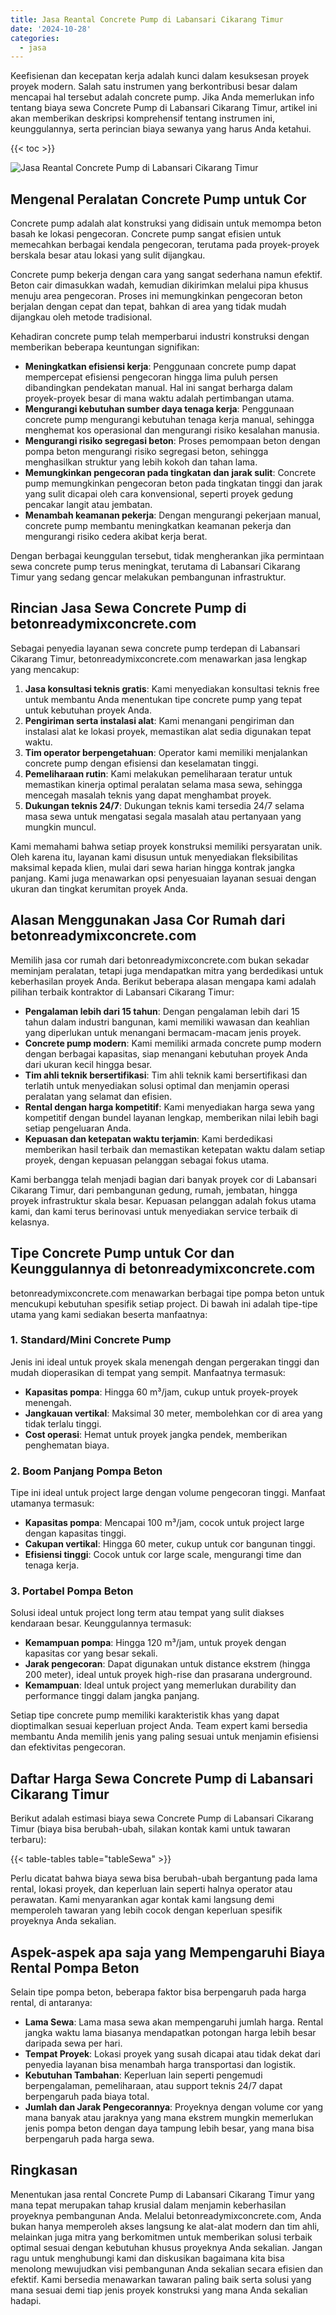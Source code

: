 ```yaml
---
title: Jasa Reantal Concrete Pump di Labansari Cikarang Timur
date: '2024-10-28'
categories:
  - jasa
---
```


Keefisienan dan kecepatan kerja adalah kunci dalam kesuksesan proyek proyek modern. Salah satu instrumen yang berkontribusi besar dalam mencapai hal tersebut adalah concrete pump. Jika Anda memerlukan info tentang biaya sewa Concrete Pump di Labansari Cikarang Timur, artikel ini akan memberikan deskripsi komprehensif tentang instrumen ini, keunggulannya, serta perincian biaya sewanya yang harus Anda ketahui.

{{< toc >}}

![Jasa Reantal Concrete Pump di Labansari Cikarang Timur](https://betoncor8.github.io/pump/concrete-pump%20(25).png)

## Mengenal Peralatan Concrete Pump untuk Cor

Concrete pump adalah alat konstruksi yang didisain untuk memompa beton basah ke lokasi pengecoran. Concrete pump sangat efisien untuk memecahkan berbagai kendala pengecoran, terutama pada proyek-proyek berskala besar atau lokasi yang sulit dijangkau.

Concrete pump bekerja dengan cara yang sangat sederhana namun efektif. Beton cair dimasukkan wadah, kemudian dikirimkan melalui pipa khusus menuju area pengecoran. Proses ini memungkinkan pengecoran beton berjalan dengan cepat dan tepat, bahkan di area yang tidak mudah dijangkau oleh metode tradisional.

Kehadiran concrete pump telah memperbarui industri konstruksi dengan memberikan beberapa keuntungan signifikan:

- **Meningkatkan efisiensi kerja**: Penggunaan concrete pump dapat mempercepat efisiensi pengecoran hingga lima puluh persen dibandingkan pendekatan manual. Hal ini sangat berharga dalam proyek-proyek besar di mana waktu adalah pertimbangan utama.
- **Mengurangi kebutuhan sumber daya tenaga kerja**: Penggunaan concrete pump mengurangi kebutuhan tenaga kerja manual, sehingga menghemat kos operasional dan mengurangi risiko kesalahan manusia.
- **Mengurangi risiko segregasi beton**: Proses pemompaan beton dengan pompa beton mengurangi risiko segregasi beton, sehingga menghasilkan struktur yang lebih kokoh dan tahan lama.
- **Memungkinkan pengecoran pada tingkatan dan jarak sulit**: Concrete pump memungkinkan pengecoran beton pada tingkatan tinggi dan jarak yang sulit dicapai oleh cara konvensional, seperti proyek gedung pencakar langit atau jembatan.
- **Menambah keamanan pekerja**: Dengan mengurangi pekerjaan manual, concrete pump membantu meningkatkan keamanan pekerja dan mengurangi risiko cedera akibat kerja berat.

Dengan berbagai keunggulan tersebut, tidak mengherankan jika permintaan sewa concrete pump terus meningkat, terutama di Labansari Cikarang Timur yang sedang gencar melakukan pembangunan infrastruktur.

## Rincian Jasa Sewa Concrete Pump di betonreadymixconcrete.com

Sebagai penyedia layanan sewa concrete pump terdepan di Labansari Cikarang Timur, betonreadymixconcrete.com menawarkan jasa lengkap yang mencakup:

1. **Jasa konsultasi teknis gratis**: Kami menyediakan konsultasi teknis free untuk membantu Anda menentukan tipe concrete pump yang tepat untuk kebutuhan proyek Anda.
2. **Pengiriman serta instalasi alat**: Kami menangani pengiriman dan instalasi alat ke lokasi proyek, memastikan alat sedia digunakan tepat waktu.
3. **Tim operator berpengetahuan**: Operator kami memiliki menjalankan concrete pump dengan efisiensi dan keselamatan tinggi.
4. **Pemeliharaan rutin**: Kami melakukan pemeliharaan teratur untuk memastikan kinerja optimal peralatan selama masa sewa, sehingga mencegah masalah teknis yang dapat menghambat proyek.
5. **Dukungan teknis 24/7**: Dukungan teknis kami tersedia 24/7 selama masa sewa untuk mengatasi segala masalah atau pertanyaan yang mungkin muncul.

Kami memahami bahwa setiap proyek konstruksi memiliki persyaratan unik. Oleh karena itu, layanan kami disusun untuk menyediakan fleksibilitas maksimal kepada klien, mulai dari sewa harian hingga kontrak jangka panjang. Kami juga menawarkan opsi penyesuaian layanan sesuai dengan ukuran dan tingkat kerumitan proyek Anda.

## Alasan Menggunakan Jasa Cor Rumah dari betonreadymixconcrete.com

Memilih jasa cor rumah dari betonreadymixconcrete.com bukan sekadar meminjam peralatan, tetapi juga mendapatkan mitra yang berdedikasi untuk keberhasilan proyek Anda. Berikut beberapa alasan mengapa kami adalah pilihan terbaik kontraktor di Labansari Cikarang Timur:

- **Pengalaman lebih dari 15 tahun**: Dengan pengalaman lebih dari 15 tahun dalam industri bangunan, kami memiliki wawasan dan keahlian yang diperlukan untuk menangani bermacam-macam jenis proyek.
- **Concrete pump modern**: Kami memiliki armada concrete pump modern dengan berbagai kapasitas, siap menangani kebutuhan proyek Anda dari ukuran kecil hingga besar.
- **Tim ahli teknik bersertifikasi**: Tim ahli teknik kami bersertifikasi dan terlatih untuk menyediakan solusi optimal dan menjamin operasi peralatan yang selamat dan efisien.
- **Rental dengan harga kompetitif**: Kami menyediakan harga sewa yang kompetitif dengan bundel layanan lengkap, memberikan nilai lebih bagi setiap pengeluaran Anda.
- **Kepuasan dan ketepatan waktu terjamin**: Kami berdedikasi memberikan hasil terbaik dan memastikan ketepatan waktu dalam setiap proyek, dengan kepuasan pelanggan sebagai fokus utama.

Kami berbangga telah menjadi bagian dari banyak proyek cor di Labansari Cikarang Timur, dari pembangunan gedung, rumah, jembatan, hingga proyek infrastruktur skala besar. Kepuasan pelanggan adalah fokus utama kami, dan kami terus berinovasi untuk menyediakan service terbaik di kelasnya.

## Tipe Concrete Pump untuk Cor dan Keunggulannya di betonreadymixconcrete.com

betonreadymixconcrete.com menawarkan berbagai tipe pompa beton untuk mencukupi kebutuhan spesifik setiap project. Di bawah ini adalah tipe-tipe utama yang kami sediakan beserta manfaatnya:

### 1\. Standard/Mini Concrete Pump

Jenis ini ideal untuk proyek skala menengah dengan pergerakan tinggi dan mudah dioperasikan di tempat yang sempit. Manfaatnya termasuk:

- **Kapasitas pompa**: Hingga 60 m³/jam, cukup untuk proyek-proyek menengah.
- **Jangkauan vertikal**: Maksimal 30 meter, membolehkan cor di area yang tidak terlalu tinggi.
- **Cost operasi**: Hemat untuk proyek jangka pendek, memberikan penghematan biaya.

### 2\. Boom Panjang Pompa Beton

Tipe ini ideal untuk project large dengan volume pengecoran tinggi. Manfaat utamanya termasuk:

- **Kapasitas pompa**: Mencapai 100 m³/jam, cocok untuk project large dengan kapasitas tinggi.
- **Cakupan vertikal**: Hingga 60 meter, cukup untuk cor bangunan tinggi.
- **Efisiensi tinggi**: Cocok untuk cor large scale, mengurangi time dan tenaga kerja.

### 3\. Portabel Pompa Beton

Solusi ideal untuk project long term atau tempat yang sulit diakses kendaraan besar. Keunggulannya termasuk:

- **Kemampuan pompa**: Hingga 120 m³/jam, untuk proyek dengan kapasitas cor yang besar sekali.
- **Jarak pengecoran**: Dapat digunakan untuk distance ekstrem (hingga 200 meter), ideal untuk proyek high-rise dan prasarana underground.
- **Kemampuan**: Ideal untuk project yang memerlukan durability dan performance tinggi dalam jangka panjang.

Setiap tipe concrete pump memiliki karakteristik khas yang dapat dioptimalkan sesuai keperluan project Anda. Team expert kami bersedia membantu Anda memilih jenis yang paling sesuai untuk menjamin efisiensi dan efektivitas pengecoran.

## Daftar Harga Sewa Concrete Pump di Labansari Cikarang Timur

Berikut adalah estimasi biaya sewa Concrete Pump di Labansari Cikarang Timur (biaya bisa berubah-ubah, silakan kontak kami untuk tawaran terbaru):

{{< table-tables table="tableSewa" >}}

Perlu dicatat bahwa biaya sewa bisa berubah-ubah bergantung pada lama rental, lokasi proyek, dan keperluan lain seperti halnya operator atau perawatan. Kami menyarankan agar kontak kami langsung demi memperoleh tawaran yang lebih cocok dengan keperluan spesifik proyeknya Anda sekalian.

## Aspek-aspek apa saja yang Mempengaruhi Biaya Rental Pompa Beton

Selain tipe pompa beton, beberapa faktor bisa berpengaruh pada harga rental, di antaranya:

- **Lama Sewa**: Lama masa sewa akan mempengaruhi jumlah harga. Rental jangka waktu lama biasanya mendapatkan potongan harga lebih besar daripada sewa per hari.
- **Tempat Proyek**: Lokasi proyek yang susah dicapai atau tidak dekat dari penyedia layanan bisa menambah harga transportasi dan logistik.
- **Kebutuhan Tambahan**: Keperluan lain seperti pengemudi berpengalaman, pemeliharaan, atau support teknis 24/7 dapat berpengaruh pada biaya total.
- **Jumlah dan Jarak Pengecorannya**: Proyeknya dengan volume cor yang mana banyak atau jaraknya yang mana ekstrem mungkin memerlukan jenis pompa beton dengan daya tampung lebih besar, yang mana bisa berpengaruh pada harga sewa.

## Ringkasan

Menentukan jasa rental Concrete Pump di Labansari Cikarang Timur yang mana tepat merupakan tahap krusial dalam menjamin keberhasilan proyeknya pembangunan Anda. Melalui betonreadymixconcrete.com, Anda bukan hanya memperoleh akses langsung ke alat-alat modern dan tim ahli, melainkan juga mitra yang berkomitmen untuk memberikan solusi terbaik optimal sesuai dengan kebutuhan khusus proyeknya Anda sekalian. Jangan ragu untuk menghubungi kami dan diskusikan bagaimana kita bisa menolong mewujudkan visi pembangunan Anda sekalian secara efisien dan efektif. Kami bersedia menawarkan tawaran paling baik serta solusi yang mana sesuai demi tiap jenis proyek konstruksi yang mana Anda sekalian hadapi.

